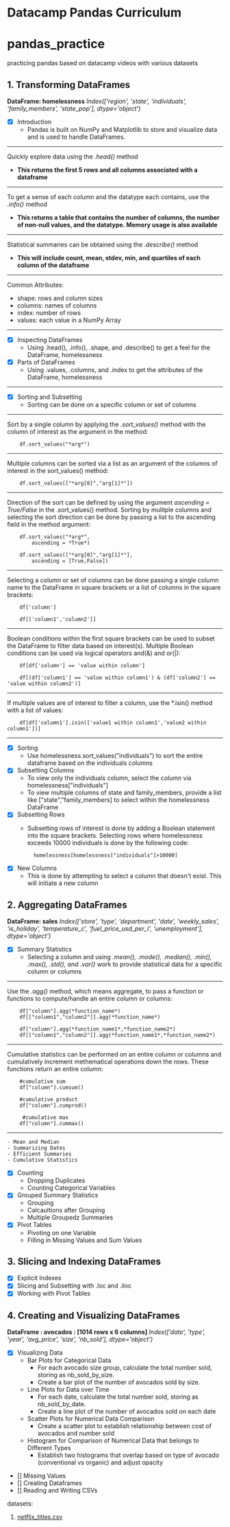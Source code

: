 # Datacamp Pandas Curriculum

# pandas_practice
practicing pandas based on datacamp videos with various datasets

## 1. Transforming DataFrames
**DataFrame: homelessness**
*Index(['region', 'state', 'individuals', 'family_members', 'state_pop'], dtype='object')*

- [x] Introduction
    - Pandas is built on NumPy and Matplotlib to store and visualize data and is used to handle DataFrames.
***
Quickly explore data using the *.head()* method
- **This returns the first 5 rows and all columns associated with a dataframe**
***
To get a sense of each column and the datatype each contains, use the *.info()* method
- **This returns a table that contains the number of columns, the number of non-null values, and the datatype. Memory usage is also available**
***
Statistical summaries can be obtained using the *.describe()* method
- **This will include count, mean, stdev, min, and quartiles of each column of the dataframe**
***
Common Attributes:
- shape: rows and column sizes
- columns: names of columns
- index: number of rows
- values: each value in a NumPy Array
***
- [x] Inspecting DataFrames
    - Using .head(), .info(), .shape, and .describe() to get a feel for the DataFrame, homelessness
- [x] Parts of DataFrames
    - Using .values, .columns, and .index to get the attributes of the DataFrame, homelessness
***
- [x] Sorting and Subsetting
    - Sorting can be done on a specific column or set of columns
***
Sort by a single column by applying the *.sort_values()* method with the column of interest as the argument in the method:

        df.sort_values("*arg*")
***
Multiple columns can be sorted via a list as an argument of the columns of interest in the sort_values() method:

        df.sort_values(["*arg[0]","arg[1]*"])
***
Direction of the sort can be defined by using the argument *ascending = True/False* in the .sort_values() method. Sorting by mulitple columns and selecting the sort direction can be done by passing a list to the ascending field in the method argument:

        df.sort_values("*arg*",
            ascending = *True*)

        df.sort_values(["*arg[0]","arg[1]*"], 
            ascending = [True,False])
***
Selecting a column or set of columns can be done passing a single column name to the DataFrame in square brackets or a list of columns in the square brackets:

        df['column']
        
        df[['column1','column2']]
***
Boolean conditions within the first square brackets can be used to subset the DataFrame to filter data based on interest(s). Multiple Boolean conditions can be used via logical operators and(&) and or(|):

        df[df['column'] == 'value within column']

        df[(df['column1'] == 'value within column1') & (df['column2'] == 'value within column2')]
***

If multiple values are of interest to filter a column, use the *.isin() method with a list of values:

        df[df['column1'].isin(['value1 within column1','value2 within column1'])]
***

- [x] Sorting
    - Use homelessness.sort_values("individuals") to sort the entire dataframe based on the individuals columns
- [x] Subsetting Columns
    - To view only the individuals column, select the column via homelessness["individuals"]
    - To view multiple columns of state and family_members, provide a list like ["state","family_members] to select within the homelessness DataFrame
- [x] Subsetting Rows
    - Subsetting rows of interest is done by adding a Boolean statement into the square brackets. Selecting rows where homelessness exceeds 10000 individuals is done by the following code:

            homelessness[homelessness["individuals"]>10000]
- [x]  New Columns
    - This is done by attempting to select a column that doesn't exist. This will initiate a new column

## 2. Aggregating DataFrames
**DataFrame: sales**
*Index(['store', 'type', 'department', 'date', 'weekly_sales', 'is_holiday', 'temperature_c', 'fuel_price_usd_per_l', 'unemployment'], dtype='object')*

- [x] Summary Statistics
    -  Selecting a column and using *.mean(), .mode(), .median(), .min(), .max(), .std(), and .var()* work to provide statistical data for a specific column or columns
***
Use the *.agg()* method, which means aggregate, to pass a function or functions to compute/handle an entire column or columns:

        df["column"].agg(*function_name*)
        df[["column1","column2"]].agg(*function_name*)

        df["column"].agg(*function_name1*,*function_name2*)
        df[["column1","column2"]].agg(*function_name1*,*function_name2*)
***
Cumulative statistics can be performed on an entire column or columns and cumulatively increment methematical operations down the rows. These functions return an entire column:

        #cumulative sum
        df["column"].cumsum()

        #cumulative product
        df["column"].cumprod()

         #cumulative max
        df["column"].cummax()
***

    - Mean and Median
    - Summarizing Dates
    - Efficient Summaries  
    - Cumulative Statistics
- [x] Counting
    - Dropping Duplicates
    - Counting Categorical Variables
- [x] Grouped Summary Statistics
    - Grouping
    - Calcaultions after Grouping
    - Multiple Groupedz Summaries
- [x] Pivot Tables
    - Pivoting on one Variable
    - Filling in Missing Values and Sum Values

## 3. Slicing and Indexing DataFrames
- [x] Explicit Indexes
- [x] Slicing and Subsetting with .loc and .iloc
- [x] Working with Pivot Tables

## 4. Creating and Visualizing DataFrames
**DataFrame : avocados : [1014 rows x 6 columns]**
*Index(['date', 'type', 'year', 'avg_price', 'size', 'nb_sold'], dtype='object')*
- [x] Visualizing Data    
    - Bar Plots for Categorical Data
        - For each avocado size group, calculate the total number sold, storing as nb_sold_by_size.
        - Create a bar plot of the number of avocados sold by size.
    - Line Plots for Data over Time
        - For each date, calculate the total number sold, storing as nb_sold_by_date.
        - Create a line plot of the number of avocados sold on each date
    - Scatter Plots for Numerical Data Comparison
        - Create a scatter plot to establish relationship between cost of avocados and number sold
    - Histogram for Comparison of Numerical Data that belongs to Different Types
        - Establish two histograms that overlap based on type of avocado (conventional vs organic) and adjust opacity
- [] Missing Values
- [] Creating Dataframes
- [] Reading and Writing CSVs


datasets:
1. [netflix_titles.csv](https://www.kaggle.com/datasets/shivamb/netflix-shows)
